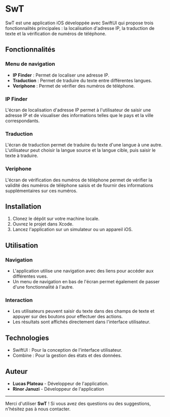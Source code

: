 # SwT

SwT est une application iOS développée avec SwiftUI qui propose trois fonctionnalités principales : la localisation d'adresse IP, la traduction de texte et la vérification de numéros de téléphone.

## Fonctionnalités

### Menu de navigation

- **IP Finder** : Permet de localiser une adresse IP.
- **Traduction** : Permet de traduire du texte entre différentes langues.
- **Veriphone** : Permet de vérifier des numéros de téléphone.

### IP Finder

L'écran de localisation d'adresse IP permet à l'utilisateur de saisir une adresse IP et de visualiser des informations telles que le pays et la ville correspondants.

### Traduction

L'écran de traduction permet de traduire du texte d'une langue à une autre. L'utilisateur peut choisir la langue source et la langue cible, puis saisir le texte à traduire.

### Veriphone

L'écran de vérification des numéros de téléphone permet de vérifier la validité des numéros de téléphone saisis et de fournir des informations supplémentaires sur ces numéros.

## Installation

1. Clonez le dépôt sur votre machine locale.
2. Ouvrez le projet dans Xcode.
3. Lancez l'application sur un simulateur ou un appareil iOS.

## Utilisation

### Navigation

- L'application utilise une navigation avec des liens pour accéder aux différentes vues.
- Un menu de navigation en bas de l'écran permet également de passer d'une fonctionnalité à l'autre.

### Interaction

- Les utilisateurs peuvent saisir du texte dans des champs de texte et appuyer sur des boutons pour effectuer des actions.
- Les résultats sont affichés directement dans l'interface utilisateur.

## Technologies

- SwiftUI : Pour la conception de l'interface utilisateur.
- Combine : Pour la gestion des états et des données.

## Auteur

- **Lucas Plateau** - Développeur de l'application.
- **Rinor Januzi** - Développeur de l'application

---

Merci d'utiliser **SwT** ! Si vous avez des questions ou des suggestions, n'hésitez pas à nous contacter.
